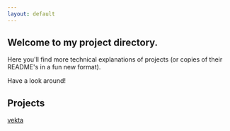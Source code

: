 ```yaml
---
layout: default
---
```


## Welcome to my project directory.

Here you'll find more technical explanations of projects (or copies of their README's in a fun new format).

Have a look around!

## Projects
[vekta]("/vekta")
